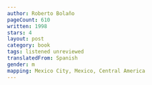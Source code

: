 ```yaml
---
author: Roberto Bolaño
pageCount: 610
written: 1998
stars: 4
layout: post
category: book
tags: listened unreviewed
translatedFrom: Spanish
gender: m
mapping: Mexico City, Mexico, Central America
---
```

